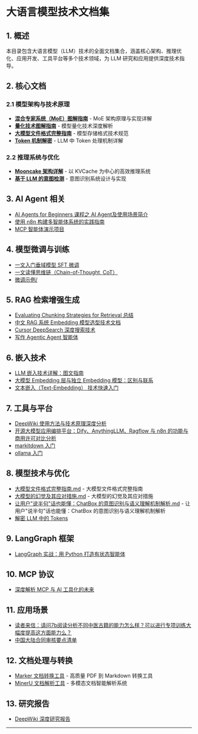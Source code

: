 # 大语言模型技术文档集

## 1. 概述

本目录包含大语言模型（LLM）技术的全面文档集合，涵盖核心架构、推理优化、应用开发、工具平台等多个技术领域，为 LLM 研究和应用提供深度技术指导。

## 2. 核心文档

### 2.1 模型架构与技术原理

- **[混合专家系统（MoE）图解指南](A%20Visual%20Guide%20to%20Mixture%20of%20Experts%20(MoE).zh-CN.md)** - MoE 架构原理与实现详解
- **[量化技术图解指南](A%20Visual%20Guide%20to%20Quantization.zh-CN.md)** - 模型量化技术深度解析
- **[大模型文件格式完整指南](大模型文件格式完整指南.md)** - 模型存储格式技术规范
- **[Token 机制解密](token/llm_token_intro.md)** - LLM 中 Token 处理机制详解

### 2.2 推理系统与优化

- **[Mooncake 架构详解](Mooncake%20架构详解：以%20KV%20缓存为中心的高效%20LLM%20推理系统设计.md)** - 以 KVCache 为中心的高效推理系统
- **[基于 LLM 的意图检测](Intent%20Detection%20using%20LLM.zh-CN.md)** - 意图识别系统设计与实现

## 3. AI Agent 相关

- [AI Agents for Beginners 课程之 AI Agent及使用场景简介](AI%20Agents%20for%20Beginners%20课程之%20AI%20Agent及使用场景简介.md)
- [使用 n8n 构建多智能体系统的实践指南](n8n_multi_agent_guide.md)
- [MCP 智能体演示项目](agent/README.md)

## 4. 模型微调与训练

- [一文入门垂域模型 SFT 微调](一文入门垂域模型SFT微调.md)
- [一文读懂思维链（Chain-of-Thought, CoT）](一文读懂思维链（Chain-of-Thought,%20CoT）.md)
- [微调示例/](fine-tuning/README.md)

## 5. RAG 检索增强生成

- [Evaluating Chunking Strategies for Retrieval 总结](rag/Evaluating%20Chunking%20Strategies%20for%20Retrieval%20总结.md)
- [中文 RAG 系统 Embedding 模型选型技术文档](rag/中文RAG系统Embedding模型选型技术文档.md)
- [Cursor DeepSearch 深度搜索技术](rag/cursor-deepsearch.md)
- [写作 Agentic Agent 智能体](rag/写作%20Agentic%20Agent.md)

## 6. 嵌入技术

- [LLM 嵌入技术详解：图文指南](embedding/LLM%20Embeddings%20Explained%20-%20A%20Visual%20and%20Intuitive%20Guide.zh-CN.md)
- [大模型 Embedding 层与独立 Embedding 模型：区别与联系](embedding/embedding.md)
- [文本嵌入（Text-Embedding） 技术快速入门](embedding/text_embeddings_guide.md)

## 7. 工具与平台

- [DeepWiki 使用方法与技术原理深度分析](DeepWiki%20使用方法与技术原理深度分析.md)
- [开源大模型应用编排平台：Dify、AnythingLLM、Ragflow 与 n8n 的功能与商用许可对比分析](开源大模型应用编排平台：Dify、AnythingLLM、Ragflow%20与%20n8n%20的功能与商用许可对比分析.md)
- [markitdown 入门](markitdown/README.md)
- [ollama 入门](ollama/README.md)

## 8. 模型技术与优化

- [大模型文件格式完整指南.md](大模型文件格式完整指南.md) - 大模型文件格式完整指南
- [大模型的幻觉及其应对措施.md](大模型的幻觉及其应对措施.md) - 大模型的幻觉及其应对措施
- [让用户"说半句"话也能懂：ChatBox 的意图识别与语义理解机制解析.md](让用户"说半句"话也能懂：ChatBox%20的意图识别与语义理解机制解析.md) - 让用户"说半句"话也能懂：ChatBox 的意图识别与语义理解机制解析
- [解密 LLM 中的 Tokens](token/llm_token_intro.md)

## 9. LangGraph 框架

- [LangGraph 实战：用 Python 打造有状态智能体](langgraph/langgraph_intro.md)

## 10. MCP 协议

- [深度解析 MCP 与 AI 工具化的未来](mcp/A_Deep_Dive_Into_MCP_and_the_Future_of_AI_Tooling_zh_CN.md)

## 11. 应用场景

- [读者来信：请问7b阅读分析不同中医古籍的能力怎么样？可以进行专项训练大幅度提高这方面能力么？](scenario/traditional-chinese-medicine.md)
- [中国大陆合同审核要点清单](scenario/中国大陆合同审核要点清单.md)

## 12. 文档处理与转换

- [Marker 文档转换工具](marker.zh-CN.md) - 高质量 PDF 到 Markdown 转换工具
- [MinerU 文档解析工具](minerU_intro.md) - 多模态文档智能解析系统

## 13. 研究报告

- [DeepWiki 深度研究报告](DeepWiki%20深度研究报告.pdf)

---
